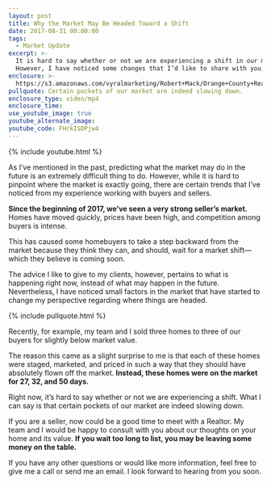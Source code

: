```yaml
---
layout: post
title: Why the Market May Be Headed Toward a Shift
date: 2017-08-31 00:00:00
tags:
  - Market Update
excerpt: >-
  It is hard to say whether or not we are experiencing a shift in our market.
  However, I have noticed some changes that I’d like to share with you, today.
enclosure: >-
  https://s3.amazonaws.com/vyralmarketing/Robert+Mack/Orange+County+Real+Estate+Agent+Is+the+market+slowing+down-1.mp4
pullquote: Certain pockets of our market are indeed slowing down.
enclosure_type: video/mp4
enclosure_time:
use_youtube_image: true
youtube_alternate_image:
youtube_code: FHrkISDPjw4
---
```


{% include youtube.html %}

As I’ve mentioned in the past, predicting what the market may do in the future is an extremely difficult thing to do. However, while it is hard to pinpoint where the market is exactly going, there are certain trends that I’ve noticed from my experience working with buyers and sellers.

**Since the beginning of 2017, we’ve seen a very strong seller’s market.** Homes have moved quickly, prices have been high, and competition among buyers is intense.&nbsp;

This has caused some homebuyers to take a step backward from the market because they think they can, and should, wait for a market shift—which they believe is coming soon.&nbsp;

The advice I like to give to my clients, however, pertains to what is happening right now, instead of what may happen in the future. Nevertheless, I have noticed small factors in the market that have started to change my perspective regarding where things are headed.&nbsp;

{% include pullquote.html %}

Recently, for example, my team and I sold three homes to three of our buyers for slightly below market value.&nbsp;

The reason this came as a slight surprise to me is that each of these homes were staged, marketed, and priced in such a way that they should have absolutely flown off the market. **Instead, these homes were on the market for 27, 32, and 50 days.**

Right now, it’s hard to say whether or not we are experiencing a shift. What I can say is that certain pockets of our market are indeed slowing down. &nbsp;

If you are a seller, now could be a good time to meet with a Realtor. My team and I would be happy to consult with you about our thoughts on your home and its value. **If you wait too long to list, you may be leaving some money on the table.**

If you have any other questions or would like more information, feel free to give me a call or send me an email. I look forward to hearing from you soon.